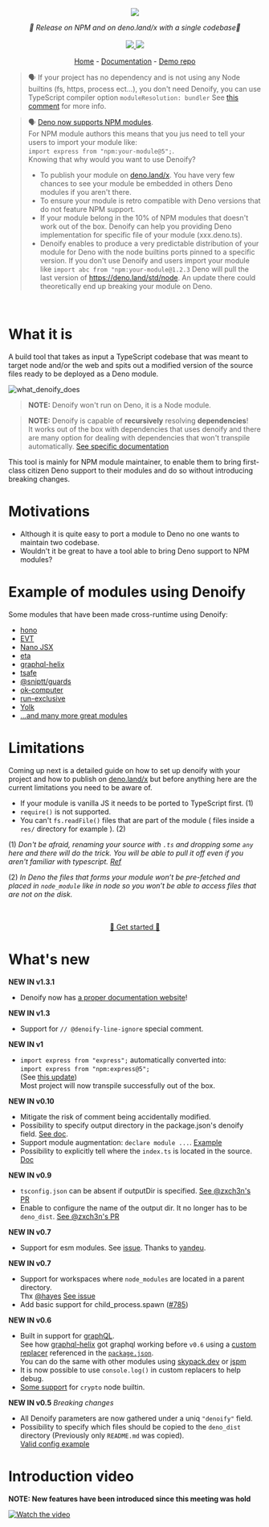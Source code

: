 <p align="center">
    <img src="https://user-images.githubusercontent.com/6702424/79351107-900eb300-7f38-11ea-8272-91ff725d29f3.png">
</p>
<p align="center">
    <i>🦕 Release on NPM and on deno.land/x with a single codebase🦕</i>
    <br>
    <br>
    <a href="https://github.com/garronej/denoify/actions">
      <img src="https://github.com/garronej/denoify/workflows/ci/badge.svg">
    </a>
    <a href="https://github.com/garronej/denoify/blob/main/LICENSE">
      <img src="https://img.shields.io/npm/l/denoify">
    </a>
</p>

</p>
<p align="center">
  <a href="https://www.denoify.land">Home</a>
  -
  <a href="https://docs.denoify.land">Documentation</a>
  -
  <a href="https://github.com/garronej/my_dummy_npm_and_deno_module">Demo repo</a>
</p>

> 🗣️ If your project has no dependency and is not using any Node builtins (fs, https, process ect...), you don't need Denoify, you can use TypeScript compiler option `moduleResolution: bundler`
> See [this comment](https://github.com/gvergnaud/ts-pattern/pull/108#issuecomment-1356829719) for more info.

> 🗣️ [Deno now supports NPM modules](https://deno.com/blog/changes#compatibility-with-node-and-npm).  
> For NPM module authors this means that you jus need to tell your users to import your module like:  
> `import express from "npm:your-module@5";`.  
> Knowing that why would you want to use Denoify?
>
> -   To publish your module on [deno.land/x](https://deno.land/x). You have very few chances to see your module
>     be embedded in others Deno modules if you aren't there.
> -   To ensure your module is retro compatible with Deno versions that do not feature NPM support.
> -   If your module belong in the 10% of NPM modules that doesn't work out of the box. Denoify can help you
>     providing Deno implementation for specific file of your module (xxx.deno.ts).
> -   Denoify enables to produce a very predictable distribution of your module for Deno with the node builtins ports pinned to
>     a specific version. If you don't use Denoify and users import your module like `import abc from "npm:your-module@1.2.3`
>     Deno will pull the last version of https://deno.land/std/node. An update there could theoretically end up breaking your module
>     on Deno.

<br>

# What it is

A build tool that takes as input a TypeScript codebase that was meant to target node and/or the web and spits out a modified version of the source files ready to be deployed as a Deno module.

![what_denoify_does](https://user-images.githubusercontent.com/6702424/85449626-41b10c80-b598-11ea-91cc-6805facab1dd.png)

> **NOTE:** Denoify won't run on Deno, it is a Node module.

> **NOTE:** Denoify is capable of **recursively** resolving **dependencies**!  
> It works out of the box with dependencies that uses denoify
> and there are many option for dealing with dependencies that won't transpile automatically. [See specific documentation](https://github.com/garronej/my_dummy_npm_and_deno_module)

This tool is mainly for NPM module maintainer, to enable them to bring first-class citizen Deno support to their modules and do so without introducing breaking changes.

# Motivations

-   Although it is quite easy to port a module to Deno no one wants to maintain two codebase.
-   Wouldn't it be great to have a tool able to bring Deno support to NPM modules?

# Example of modules using Denoify

Some modules that have been made cross-runtime using Denoify:

-   [hono](https://github.com/honojs/hono)
-   [EVT](https://evt.land)
-   [Nano JSX](https://github.com/nanojsx/nano)
-   [eta](https://deno.land/x/eta@v1.3.0)
-   [graphql-helix](https://github.com/contrawork/graphql-helix)
-   [tsafe](https://github.com/garronej/tsafe)
-   [@sniptt/guards](https://github.com/sniptt-official/guards)
-   [ok-computer](https://github.com/richardscarrott/ok-computer)
-   [run-exclusive](https://github.com/garronej/run-exclusive)
-   [Yolk](https://github.com/nestdotland/yolk)
-   [...and many more great modules](https://github.com/garronej/denoify/network/dependents?dependent_type=PACKAGE)

# Limitations

Coming up next is a detailed guide on how to set up denoify with your project and how
to publish on [deno.land/x](https://deno.land/x) but before anything
here are the current limitations you need to be aware of.

-   If your module is vanilla JS it needs to be ported to TypeScript first. (1)
-   `require()` is not supported.
-   You can't `fs.readFile()` files that are part of the module ( files inside a `res/`
    directory for example ). (2)

(1) _Don't be afraid, renaming your source with `.ts` and dropping some `any` here
and there will do the trick.
You will be able to pull it off even if you aren't familiar with typescript. [Ref](https://github.com/garronej/my_dummy_npm_and_deno_module#enable-strict-mode-and-fixes-errors-if-any)_

(2) _In Deno the files that forms your module won’t be pre-fetched and
placed in `node_module` like in node so you won’t be able to access files that are not
on the disk._

<p align="center">  
    <br />
    <br />
    <a href="https://docs.denoify.land/">🚀 Get started 🚀</a>
</p>

# What's new

**NEW IN v1.3.1**

-   Denoify now has [a proper documentation website](https://docs.denoify.land)!

**NEW IN v1.3**

-   Support for `// @denoify-line-ignore` special comment.

**NEW IN v1**

-   `import express from "express";` automatically converted into:  
    `import express from "npm:express@5";`  
    (See [this update](https://deno.com/blog/changes#compatibility-with-node-and-npm))  
    Most project will now transpile successfully out of the box.

**NEW IN v0.10**

-   Mitigate the risk of comment being accidentally modified.
-   Possibility to specify output directory in the package.json's denoify field. [See doc](https://github.com/garronej/my_dummy_npm_and_deno_module#optional-step-45-specify-the-output-directory).
-   Support module augmentation: `declare module ...`. [Example](https://github.com/gcanti/fp-ts/blob/60250b9de118d4939374368ca1be665bac871769/src/Endomorphism.ts#L40)
-   Possibility to explicitly tell where the `index.ts` is located in the source. [Doc](https://github.com/garronej/my_dummy_npm_and_deno_module#optional-step-475-specify-where-the-indexts-is-located-in-your-source)

**NEW IN v0.9**

-   `tsconfig.json` can be absent if outputDir is specified. [See @zxch3n's PR](https://github.com/garronej/denoify/pull/32)
-   Enable to configure the name of the output dir. It no longer has to be `deno_dist`. [See @zxch3n's PR](https://github.com/garronej/denoify/pull/31)

**NEW IN v0.7**

-   Support for esm modules. See [issue](https://github.com/garronej/denoify/issues/29). Thanks to [yandeu](https://github.com/yandeu).

**NEW IN v0.7**

-   Support for workspaces where `node_modules` are located in a parent directory.  
    Thx [@hayes](https://github.com/hayes) [See issue](https://github.com/garronej/denoify/issues/23)
-   Add basic support for child_process.spawn ([#785](https://github.com/denoland/deno_std/pull/785))

**NEW IN v0.6**

-   Built in support for [graphQL](https://www.npmjs.com/package/graphql).  
    See how [graphql-helix](https://github.com/contrawork/graphql-helix) got graphql working before `v0.6` using a [custom replacer](https://github.com/contrawork/graphql-helix/blob/79e863288a93d1b491caeca32a4124f97465d5a6/scripts/denoify-replacer.js)
    referenced in the [`package.json`](https://github.com/contrawork/graphql-helix/blob/79e863288a93d1b491caeca32a4124f97465d5a6/package.json).  
    You can do the same with other modules using [skypack.dev](https://www.skypack.dev/) or [jspm](https://jspm.org/)
-   It is now possible to use `console.log()` in custom replacers to help debug.
-   [Some support](https://github.com/denoland/deno/pull/8191) for `crypto` node builtin.

**NEW IN v0.5** _Breaking changes_

-   All Denoify parameters are now gathered under a uniq `"denoify"` field.
-   Possibility to specify which files should be copied to the `deno_dist` directory (Previously only `README.md` was copied).  
    [Valid config example](https://github.com/garronej/my_dummy_npm_and_deno_module/blob/master/package.json)

# Introduction video

**NOTE: New features have been introduced since this meeting was hold**

[![Watch the video](https://user-images.githubusercontent.com/6702424/85890466-af09ab00-b7ed-11ea-9cf4-10c9bbfb3621.png)](https://youtu.be/vJQdfTPeeXw)
